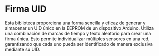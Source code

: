 
# Firma UID

Esta biblioteca proporciona una forma sencilla y eficaz de generar y almacenar un UID único en la EEPROM de un dispositivo Arduino. Utiliza una combinación de marcas de tiempo y texto aleatorio para crear una firma única. Esto permite individualizar múltiples sensores en una red, garantizando que cada uno pueda ser identificado de manera exclusiva mediante su UID.

